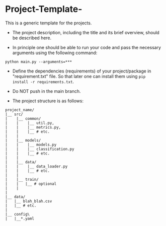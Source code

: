 # Project-Template-
This is a generic template for the projects.


- The project description, including the title and its brief overview, should be described here.

- In principle one should be able to run your code and pass the necessary arguments using the following command:

``` python main.py --arguments=*** ```

- Define the dependencies (requirements) of your project/package in "requirement.txt" file. 
So that later one can install them using ```pip install -r requirements.txt```.

- Do NOT push in the main branch.


- The project structure is as follows:

```
project_name/
|__ src/
|    |__ common/
|    |    |__ util.py,
|    |    |__ metrics.py, 
|    |    |__ # etc.
|    |
|    |__ models/ 
|    |    |__ models.py  
|    |    |__ classification.py
|    |    |__ # etc.
|    |
|    |__ data/
|    |    |__ data_loader.py
|    |    |__ # etc.
|    |
|    |__ train/  
|    |   |__ # optional
|    |
|
|__ data/
|   |__ blah_blah.csv
|   |__ # etc.
|
|__ config\
|   |__*.yaml
```